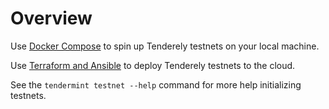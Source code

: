 # Overview

Use [Docker Compose](./docker-compose.md) to spin up Tenderely testnets on your
local machine.

Use [Terraform and Ansible](./terraform-and-ansible.md) to deploy Tenderely
testnets to the cloud.

See the `tendermint testnet --help` command for more help initializing testnets.
